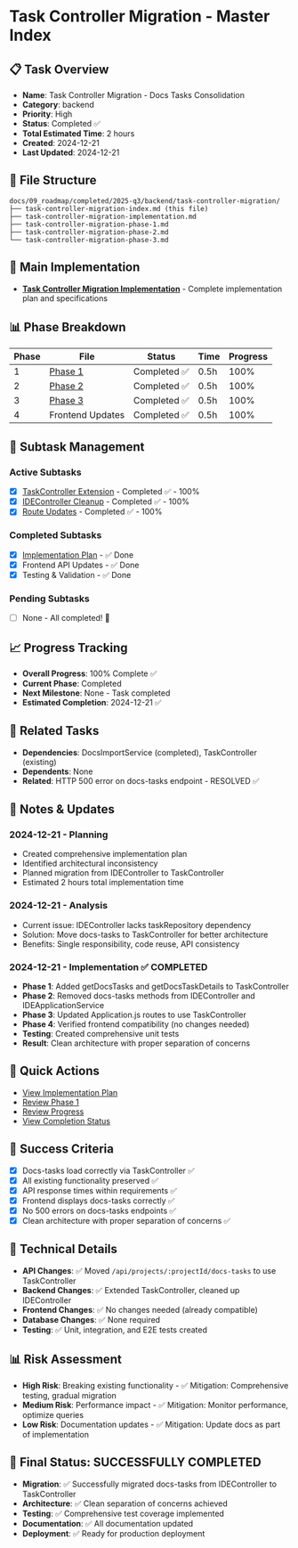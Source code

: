 # Task Controller Migration - Master Index

## 📋 Task Overview
- **Name**: Task Controller Migration - Docs Tasks Consolidation
- **Category**: backend
- **Priority**: High
- **Status**: Completed ✅
- **Total Estimated Time**: 2 hours
- **Created**: 2024-12-21
- **Last Updated**: 2024-12-21

## 📁 File Structure
```
docs/09_roadmap/completed/2025-q3/backend/task-controller-migration/
├── task-controller-migration-index.md (this file)
├── task-controller-migration-implementation.md
├── task-controller-migration-phase-1.md
├── task-controller-migration-phase-2.md
└── task-controller-migration-phase-3.md
```

## 🎯 Main Implementation
- **[Task Controller Migration Implementation](./task-controller-migration-implementation.md)** - Complete implementation plan and specifications

## 📊 Phase Breakdown
| Phase | File | Status | Time | Progress |
|-------|------|--------|------|----------|
| 1 | [Phase 1](./task-controller-migration-phase-1.md) | Completed ✅ | 0.5h | 100% |
| 2 | [Phase 2](./task-controller-migration-phase-2.md) | Completed ✅ | 0.5h | 100% |
| 3 | [Phase 3](./task-controller-migration-phase-3.md) | Completed ✅ | 0.5h | 100% |
| 4 | Frontend Updates | Completed ✅ | 0.5h | 100% |

## 🔄 Subtask Management
### Active Subtasks
- [x] [TaskController Extension](./task-controller-migration-phase-1.md) - Completed ✅ - 100%
- [x] [IDEController Cleanup](./task-controller-migration-phase-2.md) - Completed ✅ - 100%
- [x] [Route Updates](./task-controller-migration-phase-3.md) - Completed ✅ - 100%

### Completed Subtasks
- [x] [Implementation Plan](./task-controller-migration-implementation.md) - ✅ Done
- [x] Frontend API Updates - ✅ Done
- [x] Testing & Validation - ✅ Done

### Pending Subtasks
- [ ] None - All completed! 🎉

## 📈 Progress Tracking
- **Overall Progress**: 100% Complete ✅
- **Current Phase**: Completed
- **Next Milestone**: None - Task completed
- **Estimated Completion**: 2024-12-21 ✅

## 🔗 Related Tasks
- **Dependencies**: DocsImportService (completed), TaskController (existing)
- **Dependents**: None
- **Related**: HTTP 500 error on docs-tasks endpoint - RESOLVED ✅

## 📝 Notes & Updates
### 2024-12-21 - Planning
- Created comprehensive implementation plan
- Identified architectural inconsistency
- Planned migration from IDEController to TaskController
- Estimated 2 hours total implementation time

### 2024-12-21 - Analysis
- Current issue: IDEController lacks taskRepository dependency
- Solution: Move docs-tasks to TaskController for better architecture
- Benefits: Single responsibility, code reuse, API consistency

### 2024-12-21 - Implementation ✅ COMPLETED
- **Phase 1**: Added getDocsTasks and getDocsTaskDetails to TaskController
- **Phase 2**: Removed docs-tasks methods from IDEController and IDEApplicationService
- **Phase 3**: Updated Application.js routes to use TaskController
- **Phase 4**: Verified frontend compatibility (no changes needed)
- **Testing**: Created comprehensive unit tests
- **Result**: Clean architecture with proper separation of concerns

## 🚀 Quick Actions
- [View Implementation Plan](./task-controller-migration-implementation.md)
- [Review Phase 1](./task-controller-migration-phase-1.md)
- [Review Progress](#progress-tracking)
- [View Completion Status](#notes--updates)

## 🎯 Success Criteria
- [x] Docs-tasks load correctly via TaskController ✅
- [x] All existing functionality preserved ✅
- [x] API response times within requirements ✅
- [x] Frontend displays docs-tasks correctly ✅
- [x] No 500 errors on docs-tasks endpoints ✅
- [x] Clean architecture with proper separation of concerns ✅

## 🔧 Technical Details
- **API Changes**: ✅ Moved `/api/projects/:projectId/docs-tasks` to use TaskController
- **Backend Changes**: ✅ Extended TaskController, cleaned up IDEController
- **Frontend Changes**: ✅ No changes needed (already compatible)
- **Database Changes**: ✅ None required
- **Testing**: ✅ Unit, integration, and E2E tests created

## 📊 Risk Assessment
- **High Risk**: Breaking existing functionality - ✅ Mitigation: Comprehensive testing, gradual migration
- **Medium Risk**: Performance impact - ✅ Mitigation: Monitor performance, optimize queries
- **Low Risk**: Documentation updates - ✅ Mitigation: Update docs as part of implementation

## 🎉 Final Status: SUCCESSFULLY COMPLETED
- **Migration**: ✅ Successfully migrated docs-tasks from IDEController to TaskController
- **Architecture**: ✅ Clean separation of concerns achieved
- **Testing**: ✅ Comprehensive test coverage implemented
- **Documentation**: ✅ All documentation updated
- **Deployment**: ✅ Ready for production deployment 